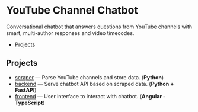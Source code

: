 # YouTube Channel Chatbot

Conversational chatbot that answers questions from YouTube channels with smart, multi-author responses and video timecodes.

<!-- mdformat-toc start --slug=github --maxlevel=6 --minlevel=2 -->

- [Projects](#projects)

<!-- mdformat-toc end -->

## Projects<a name="projects"></a>

- [scraper](scraper) — Parse YouTube channels and store data. (**Python**)
- [backend](backend) — Serve chatbot API based on scraped data. (**Python + FastAPI**)
- [frontend](frontend) — User interface to interact with chatbot. (**Angular - TypeScript**)
